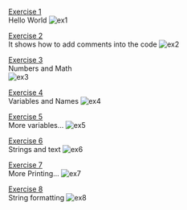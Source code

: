 [Exercise 1](https://github.com/MathiSurya/Ruby/blob/main/Exercises/ex1.rb)  
Hello World
![ex1](https://user-images.githubusercontent.com/28948551/105454030-4319f300-5ca7-11eb-99fd-6f0f4affec85.PNG)

[Exercise 2](https://github.com/MathiSurya/Ruby/blob/main/Exercises/ex2.rb)  
It shows how to add comments into the code
![ex2](https://user-images.githubusercontent.com/28948551/105458125-f7b71300-5cad-11eb-9717-9965a95e1d0a.png)

[Exercise 3](https://github.com/MathiSurya/Ruby/blob/main/Exercises/ex3.rb)  
Numbers and Math  
![ex3](https://user-images.githubusercontent.com/28948551/105468063-87fc5480-5cbc-11eb-8d9c-1651e14b4d60.PNG)

[Exercise 4](https://github.com/MathiSurya/Ruby/blob/main/Exercises/ex4.rb)  
Variables and Names
![ex4](https://user-images.githubusercontent.com/28948551/105569949-18de3900-5d6c-11eb-85d5-79da327ec493.PNG)

[Exercise 5](https://github.com/MathiSurya/Ruby/blob/main/Exercises/ex5.rb)   
More variables...
![ex5](https://user-images.githubusercontent.com/28948551/105571327-25b35a80-5d75-11eb-85fc-b08f24200063.PNG)
 
[Exercise 6](https://github.com/MathiSurya/Ruby/blob/main/Exercises/ex6.rb)  
Strings and text
![ex6](https://user-images.githubusercontent.com/28948551/105573116-539e9c00-5d81-11eb-93f2-8960262b0df7.PNG)

[Exercise 7](https://github.com/MathiSurya/Ruby/blob/main/Exercises/ex7.rb)   
More Printing...
![ex7](https://user-images.githubusercontent.com/28948551/105573762-e04b5900-5d85-11eb-9864-f14d96c52e76.PNG)

[Exercise 8](https://github.com/MathiSurya/Ruby/blob/main/Exercises/ex8.rb)   
String formatting
![ex8](https://user-images.githubusercontent.com/28948551/105630788-19142c80-5e71-11eb-902e-f0cc8c4bf111.PNG)
